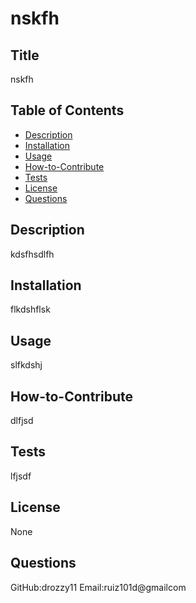# nskfh
  
  
## Title
nskfh

## Table of Contents
  * [Description](#Description)
  * [Installation](#Installation)
  * [Usage](#Usage)
  * [How-to-Contribute](#How-to-Contribute)
  * [Tests](#Tests)
  * [License](#License)
  * [Questions](#Questions)

## Description
kdsfhsdlfh

## Installation
flkdshflsk

## Usage
slfkdshj

## How-to-Contribute
dlfjsd

## Tests
lfjsdf

## License
None

## Questions
GitHub:drozzy11
Email:ruiz101d@gmailcom

